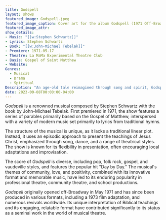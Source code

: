 ```yaml
---
title: Godspell
layout: shows
featured_image: Godspell.jpeg
featured_image_caption: Cover art for the album Godspell (1971 Off-Broadway Cast)
featured_image_attr:
show_details: 
- Music: "[[w:Stephen Schwartz]]"
- Lyrics: Stephen Schwartz
- Book: "[[w:John-Michael Tebelak]]"
- Premiere: 1971-05-17
- Theatre: La MaMa Experimental Theatre Club
- Basis: Gospel of Saint Matthew
- Website:
Genres:
  - Musical
  - Drama
  - Spiritual
Description: "An age-old tale reimagined through song and spirit, Godspell breathes new life into the teachings of Jesus with a blend of rock music, folk storytelling, and comedic sketches."
date: 2023-09-08T00:00:00-04:00
---
```

*Godspell* is a renowned musical composed by Stephen Schwartz with the book by John-Michael Tebelak. First premiered in 1971, the show features a series of parables primarily based on the Gospel of Matthew, interspersed with a variety of modern music set primarily to lyrics from traditional hymns.

The structure of the musical is unique, as it lacks a traditional linear plot. Instead, it uses an episodic approach to present the teachings of Jesus Christ, emphasized through song, dance, and a range of theatrical styles. The show is known for its flexibility in presentation, often encouraging local adaptations and improvisation.

The score of *Godspell* is diverse, including pop, folk rock, gospel, and vaudeville styles, and features the popular hit "Day by Day." The musical's themes of community, love, and positivity, combined with its innovative format and memorable music, have led to its enduring popularity in professional theatre, community theatre, and school productions.

*Godspell* originally opened off-Broadway in May 1971 and has since been produced in various formats, including a 1973 film adaptation, and numerous revivals worldwide. Its unique interpretation of Biblical teachings and its engaging, relatable format have contributed significantly to its status as a seminal work in the world of musical theatre.